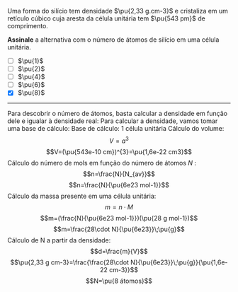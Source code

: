 Uma forma do silício tem densidade $\pu{2,33 g.cm-3}$ e cristaliza em um retículo cúbico cuja aresta da célula unitária tem $\pu{543 pm}$ de comprimento.

**Assinale** a alternativa com o número de átomos de silício em uma célula unitária.

- [ ] $\pu{1}$
- [ ] $\pu{2}$
- [ ] $\pu{4}$
- [ ] $\pu{6}$
- [x] $\pu{8}$

---

Para descobrir o número de átomos, basta calcular a densidade em função dele e igualar à densidade real:
Para calcular a densidade, vamos tomar uma base de cálculo:
Base de cálculo: 1 célula unitária
Cálculo do volume:
$$V=a^{3}$$
$$V=(\pu{543e-10 cm})^{3}=\pu{1,6e-22 cm3}$$
Cálculo do número de mols em função do número de átomos $N$ :
$$n=\frac{N}{N_{av}}$$
$$n=\frac{N}{\pu{6e23 mol-1}}$$
Cálculo da massa presente em uma célula unitária:
$$m=n \cdot M $$
$$m=(\frac{N}{\pu{6e23 mol-1}})(\pu{28 g mol-1})$$
$$m=\frac{28\cdot N}{\pu{6e23}}\;\pu{g}$$
Cálculo de N a partir da densidade:
$$d=\frac{m}{V}$$
$$\pu{2,33 g cm-3}=\frac{\frac{28\cdot N}{\pu{6e23}}\;\pu{g}}{\pu{1,6e-22 cm-3}}$$
$$N=\pu{8 átomos}$$

